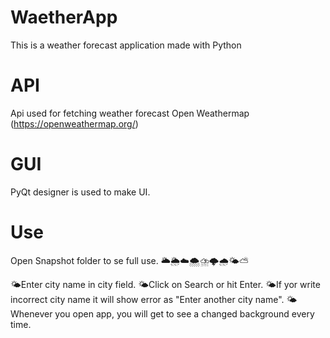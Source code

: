 # WaetherApp
This is a weather forecast application made with Python
# API
Api used for fetching weather forecast Open Weathermap (https://openweathermap.org/)
# GUI
PyQt designer is used to make UI.
# Use
Open Snapshot folder to se full use. 🌥️🌦️☁️🌨️⛈️🌩️🌧️🌤️⛅

🌤️Enter city name in city field. 
🌤️Click on Search or hit Enter. 
🌤️If yor write incorrect city name it will show error as "Enter another city name". 
🌤️Whenever you open app, you will get to see a changed background every time.
